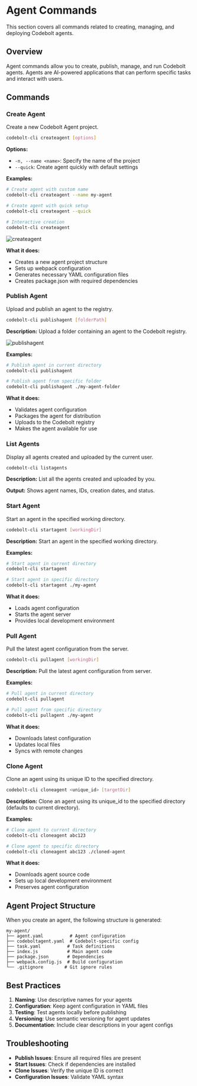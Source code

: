 # Agent Commands

This section covers all commands related to creating, managing, and deploying Codebolt agents.

## Overview

Agent commands allow you to create, publish, manage, and run Codebolt agents. Agents are AI-powered applications that can perform specific tasks and interact with users.

## Commands

### Create Agent
Create a new Codebolt Agent project.

```bash
codebolt-cli createagent [options]
```

**Options:**
- `-n, --name <name>`: Specify the name of the project
- `--quick`: Create agent quickly with default settings

**Examples:**
```bash
# Create agent with custom name
codebolt-cli createagent --name my-agent

# Create agent with quick setup
codebolt-cli createagent --quick

# Interactive creation
codebolt-cli createagent
```

![createagent](/customagent/createagent.png)



**What it does:**
- Creates a new agent project structure
- Sets up webpack configuration
- Generates necessary YAML configuration files
- Creates package.json with required dependencies

### Publish Agent
Upload and publish an agent to the registry.

```bash
codebolt-cli publishagent [folderPath]
```

**Description:** Upload a folder containing an agent to the Codebolt registry.


![publishagent](/customagent/publishagent.png)

**Examples:**
```bash
# Publish agent in current directory
codebolt-cli publishagent

# Publish agent from specific folder
codebolt-cli publishagent ./my-agent-folder
```

**What it does:**
- Validates agent configuration
- Packages the agent for distribution
- Uploads to the Codebolt registry
- Makes the agent available for use

### List Agents
Display all agents created and uploaded by the current user.

```bash
codebolt-cli listagents
```

**Description:** List all the agents created and uploaded by you.

**Output:** Shows agent names, IDs, creation dates, and status.

### Start Agent
Start an agent in the specified working directory.

```bash
codebolt-cli startagent [workingDir]
```

**Description:** Start an agent in the specified working directory.

**Examples:**
```bash
# Start agent in current directory
codebolt-cli startagent

# Start agent in specific directory
codebolt-cli startagent ./my-agent
```

**What it does:**
- Loads agent configuration
- Starts the agent server
- Provides local development environment

### Pull Agent
Pull the latest agent configuration from the server.

```bash
codebolt-cli pullagent [workingDir]
```

**Description:** Pull the latest agent configuration from server.

**Examples:**
```bash
# Pull agent in current directory
codebolt-cli pullagent

# Pull agent from specific directory
codebolt-cli pullagent ./my-agent
```

**What it does:**
- Downloads latest configuration
- Updates local files
- Syncs with remote changes

### Clone Agent
Clone an agent using its unique ID to the specified directory.

```bash
codebolt-cli cloneagent <unique_id> [targetDir]
```

**Description:** Clone an agent using its unique_id to the specified directory (defaults to current directory).

**Examples:**
```bash
# Clone agent to current directory
codebolt-cli cloneagent abc123

# Clone agent to specific directory
codebolt-cli cloneagent abc123 ./cloned-agent
```

**What it does:**
- Downloads agent source code
- Sets up local development environment
- Preserves agent configuration

## Agent Project Structure

When you create an agent, the following structure is generated:

```
my-agent/
├── agent.yaml          # Agent configuration
├── codeboltagent.yaml  # Codebolt-specific config
├── task.yaml          # Task definitions
├── index.js           # Main agent code
├── package.json       # Dependencies
├── webpack.config.js  # Build configuration
└── .gitignore        # Git ignore rules
```

## Best Practices

1. **Naming**: Use descriptive names for your agents
2. **Configuration**: Keep agent configuration in YAML files
3. **Testing**: Test agents locally before publishing
4. **Versioning**: Use semantic versioning for agent updates
5. **Documentation**: Include clear descriptions in your agent configs

## Troubleshooting

- **Publish Issues**: Ensure all required files are present
- **Start Issues**: Check if dependencies are installed
- **Clone Issues**: Verify the unique ID is correct
- **Configuration Issues**: Validate YAML syntax
